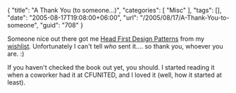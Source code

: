 {
	"title": "A Thank You (to someone...)",
	"categories": [
		"Misc"
	],
	"tags": [],
	"date": "2005-08-17T19:08:00+06:00",
	"url": "/2005/08/17/A-Thank-You-to-someone",
	"guid": "708"
}

Someone nice out there got me <a href="http://www.amazon.com/exec/obidos/tg/detail/-/0596007124/qid=1124318181/sr=8-1/ref=pd_bbs_1/002-9095540-0262448?v=glance&s=books&n=507846">Head First Design Patterns</a> from my <a href="http://www.amazon.com/o/registry/2TCL1D08EZEYE">wishlist</a>. Unfortunately I can't tell <i>who</i> sent it.... so thank you, whoever you are. :)

If you haven't checked the book out yet, you should. I started reading it when a coworker had it at CFUNITED, and I loved it (well, how it started at least).